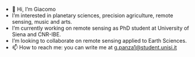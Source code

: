 - 👋 Hi, I’m Giacomo
- I’m interested in planetary sciences, precision agriculture, remote sensing, music and arts.
- I’m currently working on remote sensing as PhD student at University of Siena and CNR-IBE.
- I’m looking to collaborate on remote sensing applied to Earth Sciences.
- 📫 How to reach me: you can write me at g.panza1@student.unisi.it
